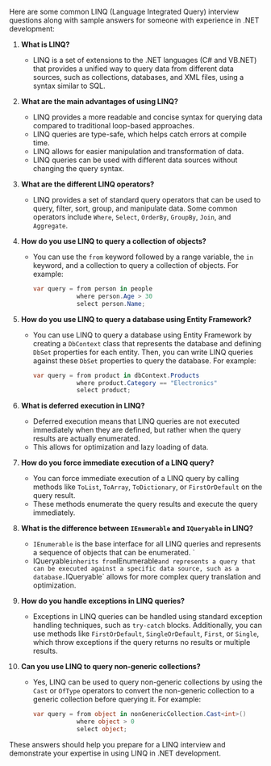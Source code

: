 Here are some common LINQ (Language Integrated Query) interview questions along with sample answers for someone with experience in .NET development:

1. **What is LINQ?**
   - LINQ is a set of extensions to the .NET languages (C# and VB.NET) that provides a unified way to query data from different data sources, such as collections, databases, and XML files, using a syntax similar to SQL.

2. **What are the main advantages of using LINQ?**
   - LINQ provides a more readable and concise syntax for querying data compared to traditional loop-based approaches.
   - LINQ queries are type-safe, which helps catch errors at compile time.
   - LINQ allows for easier manipulation and transformation of data.
   - LINQ queries can be used with different data sources without changing the query syntax.

3. **What are the different LINQ operators?**
   - LINQ provides a set of standard query operators that can be used to query, filter, sort, group, and manipulate data. Some common operators include `Where`, `Select`, `OrderBy`, `GroupBy`, `Join`, and `Aggregate`.

4. **How do you use LINQ to query a collection of objects?**
   - You can use the `from` keyword followed by a range variable, the `in` keyword, and a collection to query a collection of objects. For example:
     ```csharp
     var query = from person in people
                 where person.Age > 30
                 select person.Name;
     ```

5. **How do you use LINQ to query a database using Entity Framework?**
   - You can use LINQ to query a database using Entity Framework by creating a `DbContext` class that represents the database and defining `DbSet` properties for each entity. Then, you can write LINQ queries against these `DbSet` properties to query the database. For example:
     ```csharp
     var query = from product in dbContext.Products
                 where product.Category == "Electronics"
                 select product;
     ```

6. **What is deferred execution in LINQ?**
   - Deferred execution means that LINQ queries are not executed immediately when they are defined, but rather when the query results are actually enumerated. 
   - This allows for optimization and lazy loading of data.

7. **How do you force immediate execution of a LINQ query?**
   - You can force immediate execution of a LINQ query by calling methods like `ToList`, `ToArray`, `ToDictionary`, or `FirstOrDefault` on the query result. 
   - These methods enumerate the query results and execute the query immediately.

8. **What is the difference between `IEnumerable` and `IQueryable` in LINQ?**
   - `IEnumerable` is the base interface for all LINQ queries and represents a sequence of objects that can be enumerated. `
   - IQueryable` inherits from `IEnumerable` and represents a query that can be executed against a specific data source, such as a database. `IQueryable` allows for more complex query translation and optimization.

9. **How do you handle exceptions in LINQ queries?**
   - Exceptions in LINQ queries can be handled using standard exception handling techniques, such as `try-catch` blocks. Additionally, you can use methods like `FirstOrDefault`, `SingleOrDefault`, `First`, or `Single`, which throw exceptions if the query returns no results or multiple results.

10. **Can you use LINQ to query non-generic collections?**
    - Yes, LINQ can be used to query non-generic collections by using the `Cast` or `OfType` operators to convert the non-generic collection to a generic collection before querying it. For example:
      ```csharp
      var query = from object in nonGenericCollection.Cast<int>()
                  where object > 0
                  select object;
      ```

These answers should help you prepare for a LINQ interview and demonstrate your expertise in using LINQ in .NET development.
